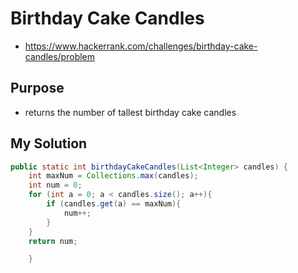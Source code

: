 # Birthday Cake Candles

- <https://www.hackerrank.com/challenges/birthday-cake-candles/problem>

## Purpose

- returns the number of tallest birthday cake candles

## My Solution

```java
public static int birthdayCakeCandles(List<Integer> candles) {
    int maxNum = Collections.max(candles);
    int num = 0;
    for (int a = 0; a < candles.size(); a++){
        if (candles.get(a) == maxNum){
            num++;
        }
    }
    return num;

    }
```